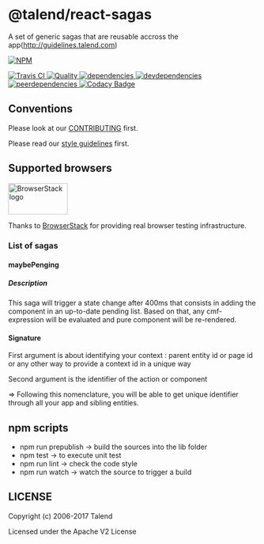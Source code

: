 # @talend/react-sagas

A set of generic sagas that are reusable accross the app(http://guidelines.talend.com)

[![NPM][npm-icon] ][npm-url]

[![Travis CI][travis-ci-image] ][travis-ci-url]
[![Quality][quality-badge] ][quality-url]
[![dependencies][dependencies-image] ][dependencies-url]
[![devdependencies][devdependencies-image] ][devdependencies-url]
[![peerdependencies][peerdependencies-image] ][peerdependencies-url]
[![Codacy Badge](https://api.codacy.com/project/badge/Grade/2dd69f1168bb43f781fee182a67a00f2)](https://www.codacy.com/app/Talend/react-talend-sagas)

[npm-icon]: https://nodei.co/npm/react-talend-sagas.svg?downloads=true
[npm-url]: https://npmjs.org/package/@talend/react-sagas
[travis-ci-image]: https://travis-ci.org/Talend/react-talend-sagas.svg?branch=master
[travis-ci-url]: https://travis-ci.org/Talend/react-talend-sagas

[dependencies-image]: https://david-dm.org/Talend/react-talend-sagas.svg
[dependencies-url]: https://david-dm.org/Talend/react-talend-sagas
[devdependencies-image]: https://david-dm.org/Talend/react-talend-sagas/dev-status.svg
[devdependencies-url]: https://david-dm.org/Talend/react-talend-sagas#info=devDependencies
[peerdependencies-image]: https://david-dm.org/Talend/react-talend-sagas/peer-status.svg
[peerdependencies-url]: https://david-dm.org/Talend/react-talend-sagas?type=peer

[quality-badge]: http://npm.packagequality.com/shield/react-talend-sagas.svg
[quality-url]: http://packagequality.com/#?package=react-talend-sagas

## Conventions

Please look at our [CONTRIBUTING](https://github.com/Talend/tools/blob/master/tools-root-github/CONTRIBUTING.md) first.

Please read our [style guidelines](http://guidelines.talend.com) first.

## Supported browsers

<img src="https://camo.githubusercontent.com/46a1f6891a7e0d7f74956a056b19d6ba5b76a3be/68747470733a2f2f7777772e62726f77736572737461636b2e636f6d2f696d616765732f6c61796f75742f62726f77736572737461636b2d6c6f676f2d363030783331352e706e67" alt="BrowserStack logo" width="120" height="63">

Thanks to [BrowserStack](https://www.browserstack.com/) for providing real browser testing infrastructure.

### List of sagas
#### maybePenging
##### Description
This saga will trigger a state change after 400ms that consists in adding the component in an up-to-date pending list.
Based on that, any cmf-expression will be evaluated and pure component will be re-rendered.

#### Signature
First argument is about identifying your context : parent entity id or page id or any other way to provide a context id in a unique way

Second argument is the identifier of the action or component

=> Following this nomenclature, you will be able to get unique identifier through all your app and sibling entities.

## npm scripts

* npm run prepublish -> build the sources into the lib folder
* npm test -> to execute unit test
* npm run lint -> check the code style
* npm run watch -> watch the source to trigger a build

## LICENSE

Copyright (c) 2006-2017 Talend

Licensed under the Apache V2 License
